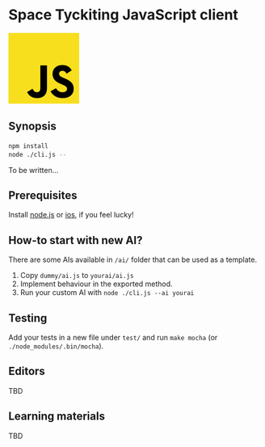 # Space Tyckiting JavaScript client

![logo](logo.png)

## Synopsis

```sh
npm install
node ./cli.js --
```

To be written&hellip;

## Prerequisites

Install [node.js](http://nodejs.org/) or [ios](https://iojs.org/en/index.html), if you feel lucky!


## How-to start with new AI?

There are some  AIs available in `/ai/` folder that can be used as a template.
 1. Copy `dummy/ai.js` to `yourai/ai.js`
 2. Implement behaviour in the exported method.
 3. Run your custom AI with `node ./cli.js --ai yourai`

## Testing

Add your tests in a new file under `test/` and run `make mocha` (or `./node_modules/.bin/mocha`).


## Editors

TBD

## Learning materials

TBD
